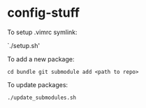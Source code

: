 # config-stuff
To setup .vimrc symlink:

`./setup.sh'

To add a new package:

`
cd bundle
git submodule add <path to repo>
`

To update packages:

`
./update_submodules.sh
`
